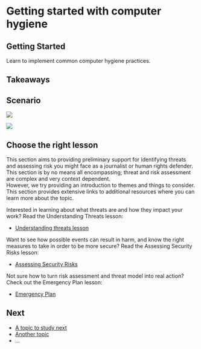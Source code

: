 # Getting started with computer hygiene
## Getting Started


Learn to implement common computer hygiene practices.



## Takeaways




## Scenario

![](scenario.png)

![](scenario.png)



## Choose the right lesson


This section aims to providing preliminary support for identifying threats and assessing risk you might face as a journalist or human rights defender. This section is by no means all encompassing; threat and risk assessment are complex and very context dependent.
<br>
However, we try providing an introduction to themes and things to consider. This section provides extensive links to additional resources where you can learn more about the topic.

Interested in learning about what threats are and how they impact your work? Read the Understanding Threats lesson:
* [Understanding threats lesson](topics/practice-2-planning/1-threats/1-1-intro.md)

Want to see how possible events can result in harm, and know the right measures to take in order to be more secure? Read the Assessing Security Risks lesson:
* [Assessing Security Risks](topics/practice-2-planning/2-assess-risk/1-1-intro.md)

Not sure how to turn risk assessment and threat model into real action? Check out the Emergency Plan lesson:
* [Emergency Plan](topics/practice-2-planning/4-emergency-plan/1-1-intro.md)



## Next

 * [A topic to study next](topics/_topic/_unit/index.md)
 * [Another topic](topics/_topic/_unit/index.md)
 * ...


